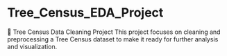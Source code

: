 # Tree_Census_EDA_Project
🌳 Tree Census Data Cleaning Project  This project focuses on cleaning and preprocessing a Tree Census dataset to make it ready for further analysis and visualization.  

